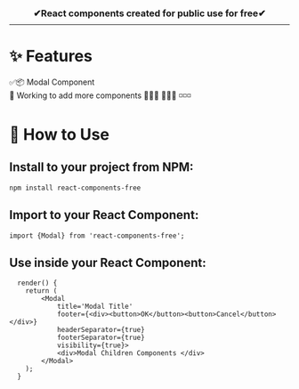<h3 align=center style="padding-bottom:10px;border-bottom: 1px solid;">✔React components created for public use for free✔</h3>

# ✨ Features

✅📦 Modal Component\
💬 Working to add more components 👨🏻‍💻 👨🏻‍💻 ◽◽◽

# 🤘 How to Use

## Install to your project from NPM:

```
npm install react-components-free
```

## Import to your React Component:

```
import {Modal} from 'react-components-free';
```

## Use inside your React Component:

```
  render() {
    return (
        <Modal
            title='Modal Title'
            footer={<div><button>OK</button><button>Cancel</button></div>}
            headerSeparator={true}
            footerSeparator={true}
            visibility={true}>
            <div>Modal Children Components </div>
        </Modal>
    );
  }
```
